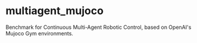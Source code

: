 # multiagent_mujoco
Benchmark for Continuous Multi-Agent Robotic Control, based on OpenAI's Mujoco Gym environments.
